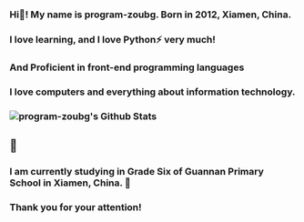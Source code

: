 ### Hi👋! My name is program-zoubg. Born in 2012, Xiamen, China.
### I love learning, and I love Python⚡ very much!
### And Proficient in front-end programming languages

### I love computers and everything about information technology.

### ![program-zoubg's Github Stats](https://stats.deeptrain.net/user/program-zoubg/)

## 💬
### I am currently studying in Grade Six of Guannan Primary School in Xiamen, China. 🌱
### Thank you for your attention!
